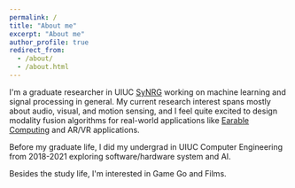 ```yaml
---
permalink: /
title: "About me"
excerpt: "About me"
author_profile: true
redirect_from: 
  - /about/
  - /about.html
---
```


I'm a graduate researcher in UIUC [SyNRG](https://synrg.csl.illinois.edu/) working on machine learning and signal processing in general. My current research interest spans mostly about audio, visual, and motion sensing, and I feel quite excited to design modality fusion algorithms for real-world applications like [Earable Computing](https://synrg.csl.illinois.edu/earables.html) and AR/VR applications.

Before my graduate life, I did my undergrad in UIUC Computer Engineering from 2018-2021 exploring software/hardware system and AI.

Besides the study life, I'm interested in Game Go and Films.
